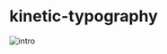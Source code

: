 # kinetic-typography

![intro](https://user-images.githubusercontent.com/22005861/91737220-c39d6180-ebe9-11ea-8b38-aba0f2acbf5e.gif)
